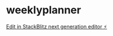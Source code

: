 # weeklyplanner

[Edit in StackBlitz next generation editor ⚡️](https://stackblitz.com/~/github.com/EnryBurton/weeklyplanner)